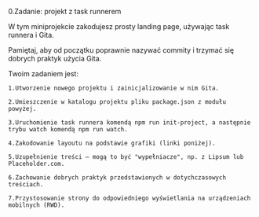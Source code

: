 0.Zadanie: projekt z task runnerem

W tym miniprojekcie zakodujesz prosty landing page, używając task runnera i Gita.

Pamiętaj, aby od początku poprawnie nazywać commity i trzymać się dobrych praktyk użycia Gita.

Twoim zadaniem jest:

    1.Utworzenie nowego projektu i zainicjalizowanie w nim Gita.

    2.Umieszczenie w katalogu projektu pliku package.json z modułu powyżej.

    3.Uruchomienie task runnera komendą npm run init-project, a następnie trybu watch komendą npm run watch.

    4.Zakodowanie layoutu na podstawie grafiki (linki poniżej).

    5.Uzupełnienie treści — mogą to być "wypełniacze", np. z Lipsum lub Placeholder.com.

    6.Zachowanie dobrych praktyk przedstawionych w dotychczasowych treściach.

    7.Przystosowanie strony do odpowiedniego wyświetlania na urządzeniach mobilnych (RWD).
